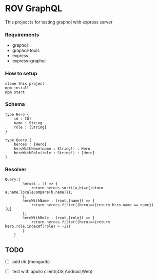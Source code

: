 # ROV GraphQL

This project is for testing graphql with express server

### Requirements
- graphql
- graphql-tools
- express
- express-graphql

### How to setup

```
clone this project
npm install
npm start
```

### Schema
```
type Hero {
    id : ID!
    name : String
    role : [String]
}

type Query {
    heroes : [Hero]
    heroWithName(name : String!) : Hero
    heroWithRole(role : String!) : [Hero]
}
```

### Resolver
```
Query:{
        heroes : () => {
            return heroes.sort((a,b)=>{return a.name.localeCompare(b.name)});
        },
        heroWithName : (root,{name}) => {
            return heroes.filter((hero)=>{return hero.name == name})[0]
        },
        heroWithRole : (root,{role}) => {
            return heroes.filter((hero)=>{return hero.role.indexOf(role) > -1})
        }
    }

```

## TODO

-[ ] add db (mongodb)

-[ ] test with apollo client(iOS,Android,Web)